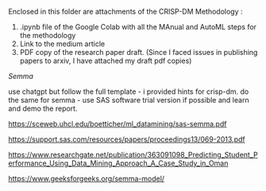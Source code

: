 Enclosed in this folder are attachments of the CRISP-DM Methodology :
1. .ipynb file of the Google Colab with all the MAnual and AutoML steps for the methodology
2. Link to the medium article
3. PDF copy of the research paper draft. (Since I faced issues in publishing papers to arxiv, I have attached my draft pdf copies)


*Semma*

use chatgpt but follow the full template - i provided hints for crisp-dm. do the same for semma - use SAS software trial version if possible and learn and demo the report.

https://sceweb.uhcl.edu/boetticher/ml_datamining/sas-semma.pdf 

https://support.sas.com/resources/papers/proceedings13/069-2013.pdf 

https://www.researchgate.net/publication/363091098_Predicting_Student_Performance_Using_Data_Mining_Approach_A_Case_Study_in_Oman 

https://www.geeksforgeeks.org/semma-model/ 
